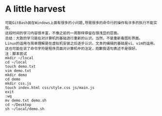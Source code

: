 # A little harvest

    可能GitBash装在Windows上面有很多的小问题,导致很多的命令行的操作有许多的执行不能实现。
    这段时间的学习内容很丰富，不像之前的一周那样停留在很浅显的层面。
    总结：大致的学习是在对计算机的基础进行重新的认识。当然，不是重新看图形界面。
    Linux的运用与简单理解是在虚拟机安装之后逐步认识。文本的编辑的基础是vi、vim的运用。
    这也可能在说了命令字符是程序员面对计算机中的注定，抱歉我语句表述不是很好。
    注：脚本尝试
    mkdir ~/local
    cd ~/local
    touch demo.txt
    vim demo.txt
    mkdir demo
    cd demo
    mkdir css.js
    touch index.html css/style.css js/main.js
    exit
    :wq
    mv demo.txt demo.sh
    cd ~/Desktop
    sh ~/local/demo.sh
    
